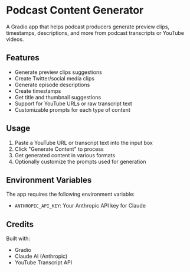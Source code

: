 # Podcast Content Generator

A Gradio app that helps podcast producers generate preview clips, timestamps, descriptions, and more from podcast transcripts or YouTube videos.

## Features

- Generate preview clips suggestions
- Create Twitter/social media clips
- Generate episode descriptions
- Create timestamps
- Get title and thumbnail suggestions
- Support for YouTube URLs or raw transcript text
- Customizable prompts for each type of content

## Usage

1. Paste a YouTube URL or transcript text into the input box
2. Click "Generate Content" to process
3. Get generated content in various formats
4. Optionally customize the prompts used for generation

## Environment Variables

The app requires the following environment variable:
- `ANTHROPIC_API_KEY`: Your Anthropic API key for Claude

## Credits

Built with:
- Gradio
- Claude AI (Anthropic)
- YouTube Transcript API